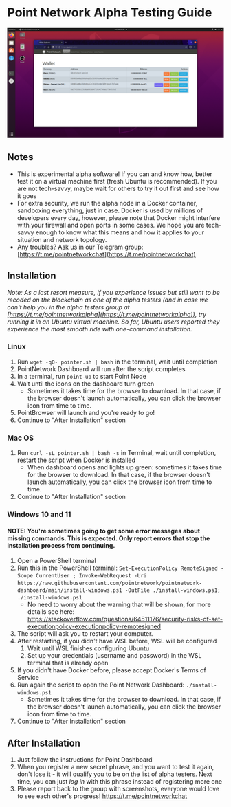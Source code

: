 # Point Network Alpha Testing Guide

![alpha screenshot](resources/alpha_screenshot_2.png)

## Notes

- This is experimental alpha software! If you can and know how, better test it on a virtual machine first (fresh Ubuntu is recommended). If you are not tech-savvy, maybe wait for others to try it out first and see how it goes
- For extra security, we run the alpha node in a Docker container, sandboxing everything, just in case. Docker is used by millions of developers every day, however, please note that Docker might interfere with your firewall and open ports in some cases. We hope you are tech-savvy enough to know what this means and how it applies to your situation and network topology.
- Any troubles? Ask us in our Telegram group: [https://t.me/pointnetworkchat](https://t.me/pointnetworkchat)

## Installation

_Note: As a last resort measure, if you experience issues but still want to be recoded on the blockchain as one of the alpha testers (and in case we can't help you in the alpha testers group at [https://t.me/pointnetworkalpha](https://t.me/pointnetworkalpha)), try running it in an Ubuntu virtual machine. So far, Ubuntu users reported they experience the most smooth ride with one-command installation._

### Linux

1. Run `wget -qO- pointer.sh | bash` in the terminal, wait until completion
2. PointNetwork Dashboard will run after the script completes
3. In a terminal, run `point-up` to start Point Node
4. Wait until the icons on the dashboard turn green
   * Sometimes it takes time for the browser to download. In that case, if the browser doesn't launch automatically, you can click the browser icon from time to time.
5. PointBrowser will launch and you're ready to go!
6. Continue to "After Installation" section

### Mac OS

1. Run `curl -sL pointer.sh | bash -s` in Terminal, wait until completion, restart the script when Docker is installed
   * When dashboard opens and lights up green: sometimes it takes time for the browser to download. In that case, if the browser doesn't launch automatically, you can click the browser icon from time to time.
2. Continue to "After Installation" section

### Windows 10 and 11

#### NOTE: You're sometimes going to get some error messages about missing commands. This is expected. Only report errors that stop the installation process from continuing.

1. Open a PowerShell terminal
2. Run this in the PowerShell terminal: `Set-ExecutionPolicy RemoteSigned -Scope CurrentUser ; Invoke-WebRequest -Uri https://raw.githubusercontent.com/pointnetwork/pointnetwork-dashboard/main/install-windows.ps1 -OutFile ./install-windows.ps1; ./install-windows.ps1`
   * No need to worry about the warning that will be shown, for more details see here: https://stackoverflow.com/questions/64511176/security-risks-of-set-executionpolicy-executionpolicy-remotesigned
3. The script will ask you to restart your computer.
4. After restarting, if you didn't have WSL before, WSL will be configured
   1. Wait until WSL finishes configuring Ubuntu
   1. Set up your credentials (username and password) in the WSL terminal that is already open
5. If you didn't have Docker before, please accept Docker's Terms of Service
6. Run again the script to open the Point Network Dashboard: `./install-windows.ps1`
   * Sometimes it takes time for the browser to download. In that case, if the browser doesn't launch automatically, you can click the browser icon from time to time.
7. Continue to "After Installation" section

## After Installation

1. Just follow the instructions for Point Dashboard
2. When you register a new secret phrase, and you want to test it again, don't lose it - it will qualify you to be on the list of alpha testers. Next time, you can just *log in* with this phrase instead of registering more one
3. Please report back to the group with screenshots, everyone would love to see each other's progress! https://t.me/pointnetworkchat
